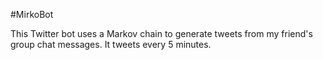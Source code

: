#MirkoBot

This Twitter bot uses a Markov chain to generate tweets from my
 friend's group chat messages. It tweets every 5 minutes.
